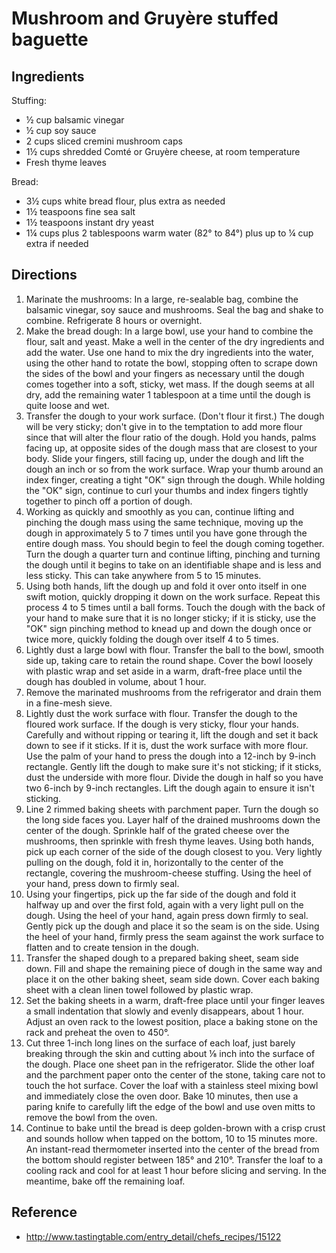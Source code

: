 # Mushroom and Gruyère stuffed baguette

## Ingredients
Stuffing:
* ½ cup balsamic vinegar
* ½ cup soy sauce
* 2 cups sliced cremini mushroom caps
* 1½ cups shredded Comté or Gruyère cheese, at room temperature
* Fresh thyme leaves

Bread:
* 3½ cups white bread flour, plus extra as needed
* 1½ teaspoons fine sea salt
* 1½ teaspoons instant dry yeast
* 1¼ cups plus 2 tablespoons warm water (82° to 84°) plus up to ¼ cup extra if needed

## Directions
1. Marinate the mushrooms: In a large, re-sealable bag, combine the balsamic vinegar, soy sauce and mushrooms. Seal the bag and shake to combine. Refrigerate 8 hours or overnight.
2. Make the bread dough: In a large bowl, use your hand to combine the flour, salt and yeast. Make a well in the center of the dry ingredients and add the water. Use one hand to mix the dry ingredients into the water, using the other hand to rotate the bowl, stopping often to scrape down the sides of the bowl and your fingers as necessary until the dough comes together into a soft, sticky, wet mass. If the dough seems at all dry, add the remaining water 1 tablespoon at a time until the dough is quite loose and wet.
3. Transfer the dough to your work surface. (Don't flour it first.) The dough will be very sticky; don't give in to the temptation to add more flour since that will alter the flour ratio of the dough. Hold you hands, palms facing up, at opposite sides of the dough mass that are closest to your body. Slide your fingers, still facing up, under the dough and lift the dough an inch or so from the work surface. Wrap your thumb around an index finger, creating a tight "OK" sign through the dough. While holding the "OK" sign, continue to curl your thumbs and index fingers tightly together to pinch off a portion of dough.
4. Working as quickly and smoothly as you can, continue lifting and pinching the dough mass using the same technique, moving up the dough in approximately 5 to 7 times until you have gone through the entire dough mass. You should begin to feel the dough coming together. Turn the dough a quarter turn and continue lifting, pinching and turning the dough until it begins to take on an identifiable shape and is less and less sticky. This can take anywhere from 5 to 15 minutes.
5. Using both hands, lift the dough up and fold it over onto itself in one swift motion, quickly dropping it down on the work surface. Repeat this process 4 to 5 times until a ball forms. Touch the dough with the back of your hand to make sure that it is no longer sticky; if it is sticky, use the "OK" sign pinching method to knead up and down the dough once or twice more, quickly folding the dough over itself 4 to 5 times.
6. Lightly dust a large bowl with flour. Transfer the ball to the bowl, smooth side up, taking care to retain the round shape. Cover the bowl loosely with plastic wrap and set aside in a warm, draft-free place until the dough has doubled in volume, about 1 hour.
7. Remove the marinated mushrooms from the refrigerator and drain them in a fine-mesh sieve.
8. Lightly dust the work surface with flour. Transfer the dough to the floured work surface. If the dough is very sticky, flour your hands. Carefully and without ripping or tearing it, lift the dough and set it back down to see if it sticks. If it is, dust the work surface with more flour. Use the palm of your hand to press the dough into a 12-inch by 9-inch rectangle. Gently lift the dough to make sure it's not sticking; if it sticks, dust the underside with more flour. Divide the dough in half so you have two 6-inch by 9-inch rectangles. Lift the dough again to ensure it isn't sticking.
9. Line 2 rimmed baking sheets with parchment paper. Turn the dough so the long side faces you. Layer half of the drained mushrooms down the center of the dough. Sprinkle half of the grated cheese over the mushrooms, then sprinkle with fresh thyme leaves. Using both hands, pick up each corner of the side of the dough closest to you. Very lightly pulling on the dough, fold it in, horizontally to the center of the rectangle, covering the mushroom-cheese stuffing. Using the heel of your hand, press down to firmly seal.
10. Using your fingertips, pick up the far side of the dough and fold it halfway up and over the first fold, again with a very light pull on the dough. Using the heel of your hand, again press down firmly to seal. Gently pick up the dough and place it so the seam is on the side. Using the heel of your hand, firmly press the seam against the work surface to flatten and to create tension in the dough.
11. Transfer the shaped dough to a prepared baking sheet, seam side down. Fill and shape the remaining piece of dough in the same way and place it on the other baking sheet, seam side down. Cover each baking sheet with a clean linen towel followed by plastic wrap.
12. Set the baking sheets in a warm, draft-free place until your finger leaves a small indentation that slowly and evenly disappears, about 1 hour. Adjust an oven rack to the lowest position, place a baking stone on the rack and preheat the oven to 450°.
13. Cut three 1-inch long lines on the surface of each loaf, just barely breaking through the skin and cutting about ⅛ inch into the surface of the dough. Place one sheet pan in the refrigerator. Slide the other loaf and the parchment paper onto the center of the stone, taking care not to touch the hot surface. Cover the loaf with a stainless steel mixing bowl and immediately close the oven door. Bake 10 minutes, then use a paring knife to carefully lift the edge of the bowl and use oven mitts to remove the bowl from the oven.
14. Continue to bake until the bread is deep golden-brown with a crisp crust and sounds hollow when tapped on the bottom, 10 to 15 minutes more. An instant-read thermometer inserted into the center of the bread from the bottom should register between 185° and 210°. Transfer the loaf to a cooling rack and cool for at least 1 hour before slicing and serving. In the meantime, bake off the remaining loaf.

## Reference
* http://www.tastingtable.com/entry_detail/chefs_recipes/15122
